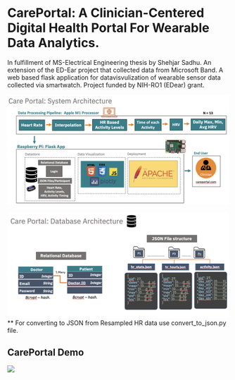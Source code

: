 
# CarePortal: A Clinician-Centered Digital Health Portal For Wearable Data Analytics. 


In fulfillment of MS-Electrical Engineering thesis by Shehjar Sadhu. An extension of the ED-Ear project that collected data from Microsoft Band. A web based flask application for datavisvulization of wearable sensor data collected via smartwatch. Project funded by NIH-RO1 (EDear) grant.

![](/webapp/static/systemarch.png)

![](/webapp/static/database_Arch.png)
** For converting to JSON from Resampled HR data use convert_to_json.py file.

## CarePortal Demo

![](/webapp/static/demo.gif)
